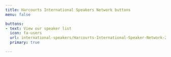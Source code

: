 ```yaml
---
title: Harcourts International Speakers Network buttons
menu: false

buttons:
- text: View our speaker list
  icon: fa-users
  url: international-speakers/Harcourts-International-Speaker-Network-2016-03-14.pdf
  primary: true

---
```

